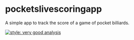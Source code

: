 # pocketslivescoringapp

A simple app to track the score of a game of pocket billiards.


[![style: very good analysis](https://img.shields.io/badge/style-very_good_analysis-B22C89.svg)](https://pub.dev/packages/very_good_analysis)
